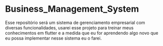# Business_Management_System
Esse repositório será um sistema de gerenciamento empresarial com diversas funcionalidades, usarei esse projeto para treinar meus conhecimentos em flutter e a medida que eu for aprendendo algo novo que eu possa implementar nesse sistema eu o farei.

